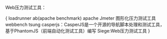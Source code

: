 Web压力测试工具：

{
	loadrunner
	ab(apache benchmark)
	apache Jmeter		图形化压力测试工具
	webbench
	tsung
	casperjs：CasperJS是一个开源的导航脚本处理和测试工具，基于PhantomJS（前端自动化测试工具）编写
	Siege:Web压力测试工具
}
